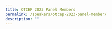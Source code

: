 ```yaml
---
title: OTCEP 2023 Panel Members
permalink: /speakers/otcep-2023-panel-member/
description: ""
---
```

